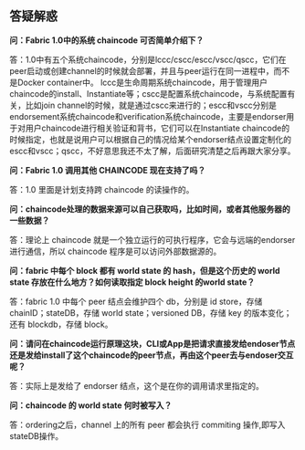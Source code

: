 ## 答疑解惑

**问：Fabric 1.0中的系统 chaincode 可否简单介绍下？**

答：1.0中有五个系统chaincode，分别是lccc/cscc/escc/vscc/qscc，它们在peer启动或创建channel的时候就会部署，并且与peer运行在同一进程中，而不是Docker container中。
lccc是生命周期系统chaincode，用于管理用户chaincode的install、Instantiate等；cscc是配置系统chaincode，与系统配置有关，比如join channel的时候，就是通过cscc来进行的；escc和vscc分别是endorsement系统chaincode和verification系统chaincode，主要是endorser用于对用户chaincode进行相关验证和背书，它们可以在Instantiate chaincode的时候指定，也就是说用户可以根据自己的情况给某个endorser结点设置定制化的escc和vscc；qscc，不好意思我还不太了解，后面研究清楚之后再跟大家分享。


**问：Fabric 1.0 调用其他 CHAINCODE 现在支持了吗？**

答：1.0 里面是计划支持跨 chaincode 的读操作的。

**问：chaincode处理的数据来源可以自己获取吗，比如时间，或者其他服务器的一些数据？**

答：理论上 chaincode 就是一个独立运行的可执行程序，它会与远端的endorser 进行通信，所以 chaincode 程序是可以访问外部数据源的。

**问：fabric 中每个 block 都有 world state 的 hash，但是这个历史的 world state 存放在什么地方？如何读取指定 block height 的world state？**

答：fabric 1.0 中每个 peer 结点会维护四个 db，分别是 id store，存储 chainID；stateDB，存储 world state；versioned DB，存储 key 的版本变化；还有 blockdb，存储 block。

**问：请问在chaincode运行原理这块，CLI或App是把请求直接发给endoser节点还是发给install了这个chaincode的peer节点，再由这个peer去与endoser交互呢？**

答：实际上是发给了 endorser 结点，这个是在你的调用请求里指定的。

**问：chaincode 的 world state 何时被写入？**

答：ordering之后，channel 上的所有 peer 都会执行 commiting 操作,即写入stateDB操作。

